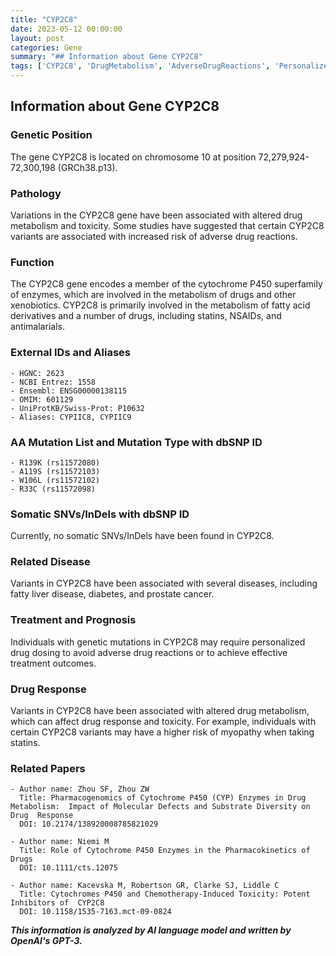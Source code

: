 ```yaml
---
title: "CYP2C8"
date: 2023-05-12 00:00:00
layout: post
categories: Gene
summary: "## Information about Gene CYP2C8"
tags: ['CYP2C8', 'DrugMetabolism', 'AdverseDrugReactions', 'PersonalizedMedicine', 'Pharmacogenomics', 'DrugToxicity', 'GeneticVariants', 'DrugResponse']
---
```


## Information about Gene CYP2C8

### Genetic Position

The gene CYP2C8 is located on chromosome 10 at position 72,279,924-72,300,198 (GRCh38.p13).

### Pathology

Variations in the CYP2C8 gene have been associated with altered drug metabolism and toxicity. Some studies have suggested that certain CYP2C8 variants are associated with increased risk of adverse drug reactions.

### Function

The CYP2C8 gene encodes a member of the cytochrome P450 superfamily of enzymes, which are involved in the metabolism of drugs and other xenobiotics. CYP2C8 is primarily involved in the metabolism of fatty acid derivatives and a number of drugs, including statins, NSAIDs, and antimalarials.

### External IDs and Aliases

    - HGNC: 2623
    - NCBI Entrez: 1558
    - Ensembl: ENSG00000138115
    - OMIM: 601129
    - UniProtKB/Swiss-Prot: P10632
    - Aliases: CYPIIC8, CYPIIC9

### AA Mutation List and Mutation Type with dbSNP ID

    - R139K (rs11572080)
    - A119S (rs11572103)
    - W106L (rs11572102)
    - R33C (rs11572098)

### Somatic SNVs/InDels with dbSNP ID

Currently, no somatic SNVs/InDels have been found in CYP2C8.

### Related Disease

Variants in CYP2C8 have been associated with several diseases, including fatty liver disease, diabetes, and prostate cancer.

### Treatment and Prognosis

Individuals with genetic mutations in CYP2C8 may require personalized drug dosing to avoid adverse drug reactions or to achieve effective treatment outcomes.

### Drug Response

Variants in CYP2C8 have been associated with altered drug metabolism, which can affect drug response and toxicity. For example, individuals with certain CYP2C8 variants may have a higher risk of myopathy when taking statins.

### Related Papers

    - Author name: Zhou SF, Zhou ZW
      Title: Pharmacogenomics of Cytochrome P450 (CYP) Enzymes in Drug Metabolism:  Impact of Molecular Defects and Substrate Diversity on Drug  Response
      DOI: 10.2174/138920008785821029
      
    - Author name: Niemi M
      Title: Role of Cytochrome P450 Enzymes in the Pharmacokinetics of Drugs
      DOI: 10.1111/cts.12075
      
    - Author name: Kacevska M, Robertson GR, Clarke SJ, Liddle C
      Title: Cytochromes P450 and Chemotherapy-Induced Toxicity: Potent Inhibitors of  CYP2C8
      DOI: 10.1158/1535-7163.mct-09-0824

**_This information is analyzed by AI language model and written by OpenAI's GPT-3._**